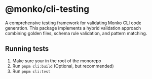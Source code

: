 # @monko/cli-testing

A comprehensive testing framework for validating Monko CLI code generation. This package implements a hybrid validation approach combining golden files, schema rule validation, and pattern matching.

## Running tests

1. Make sure your in the root of the monorepo
2. Run `pnpm cli:build` (Optional, but recommended)
3. Run `pnpm cli:test`
